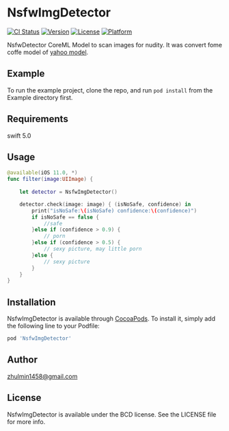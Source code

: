 # NsfwImgDetector

[![CI Status](https://camo.githubusercontent.com/89ac45c2111c5e2d66bd4de6fdcd0d509e9d19f1/68747470733a2f2f696d672e736869656c64732e696f2f7472617669732f52615f48756c6d696e2f4e736677496d674465746563746f722e7376673f7374796c653d666c6174)](https://travis-ci.org/Ra_Hulmin/NsfwImgDetector) [![Version](https://camo.githubusercontent.com/179cf8c7db6a3a0c09442b6ef760d531459848b0/68747470733a2f2f696d672e736869656c64732e696f2f636f636f61706f64732f762f4e736677496d674465746563746f722e7376673f7374796c653d666c6174)](https://cocoapods.org/pods/NsfwImgDetector) [![License](https://camo.githubusercontent.com/175030429bb5ed3e0a3040285b403f264ec2c14f/68747470733a2f2f696d672e736869656c64732e696f2f636f636f61706f64732f6c2f4e736677496d674465746563746f722e7376673f7374796c653d666c6174)](https://cocoapods.org/pods/NsfwImgDetector) [![Platform](https://camo.githubusercontent.com/0e5dc4cea971bad5b29bbaa21a02c4a33c2ce066/68747470733a2f2f696d672e736869656c64732e696f2f636f636f61706f64732f702f4e736677496d674465746563746f722e7376673f7374796c653d666c6174)](https://cocoapods.org/pods/NsfwImgDetector)



NsfwDetector CoreML Model to scan images for nudity. It was convert fome coffe model of  [yahoo model](https://github.com/yahoo/open_nsfw).



## Example

To run the example project, clone the repo, and run `pod install` from the Example directory first.

## Requirements

swift 5.0



## Usage

```swift
@available(iOS 11.0, *)
func filter(image:UIImage) {
    
    let detector = NsfwImgDetector()

    detector.check(image: image) { (isNoSafe, confidence) in
        print("isNoSafe:\(isNoSafe) confidence:\(confidence)")
        if isNoSafe == false {
            //safe
        }else if (confidence > 0.9) {
            // porn
        }else if (confidence > 0.5) {
            // sexy picture, may little porn
        }else {
            // sexy picture
        }
    }
}
```



## Installation

NsfwImgDetector is available through [CocoaPods](https://cocoapods.org/). To install it, simply add the following line to your Podfile:

```ruby
pod 'NsfwImgDetector'
```

## Author

[zhulmin1458@gmail.com](mailto:zhulmin1458@gmail.com)

## License

NsfwImgDetector is available under the BCD license. See the LICENSE file for more info.

